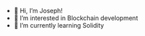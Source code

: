 - 👋 Hi, I’m Joseph!
- 👀 I’m interested in Blockchain development
- 🌱 I’m currently learning Solidity

<!---
lopez3344/lopez3344 is a ✨ special ✨ repository because its `README.md` (this file) appears on your GitHub profile.
You can click the Preview link to take a look at your changes.
--->
